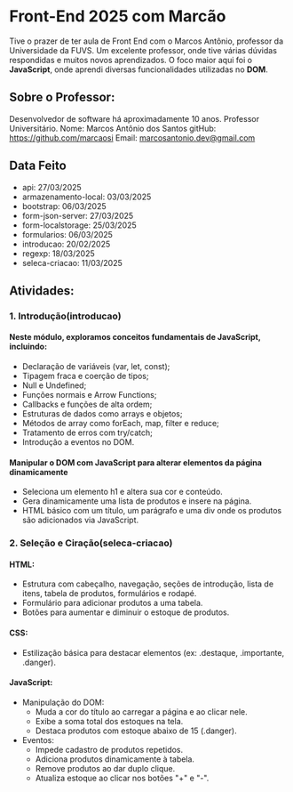 # Front-End 2025 com Marcão

Tive o prazer de ter aula de Front End com o Marcos Antônio, professor da Universidade da FUVS. Um excelente professor, onde tive várias dúvidas respondidas e muitos novos aprendizados. O foco maior aqui foi o **JavaScript**, onde aprendi diversas funcionalidades utilizadas no **DOM**.

## Sobre o Professor:

Desenvolvedor de software há aproximadamente 10 anos. Professor Universitário.
Nome: Marcos Antônio dos Santos
gitHub: https://github.com/marcaosi
Email: marcosantonio.dev@gmail.com

## Data Feito

- api:                 27/03/2025
- armazenamento-local: 03/03/2025
- bootstrap:           06/03/2025
- form-json-server:    27/03/2025
- form-localstorage:   25/03/2025
- formularios:         06/03/2025
- introducao:          20/02/2025
- regexp:              18/03/2025
- seleca-criacao:      11/03/2025

## Atividades:

### 1. Introdução(introducao)

#### Neste módulo, exploramos conceitos fundamentais de JavaScript, incluindo:
- Declaração de variáveis (var, let, const);
- Tipagem fraca e coerção de tipos;
- Null e Undefined;
- Funções normais e Arrow Functions;
- Callbacks e funções de alta ordem;
- Estruturas de dados como arrays e objetos;
- Métodos de array como forEach, map, filter e reduce;
- Tratamento de erros com try/catch;
- Introdução a eventos no DOM.

#### Manipular o DOM com JavaScript para alterar elementos da página dinamicamente 
- Seleciona um elemento h1 e altera sua cor e conteúdo.
- Gera dinamicamente uma lista de produtos e insere na página.
- HTML básico com um título, um parágrafo e uma div onde os produtos são adicionados via JavaScript.

### 2. Seleção e Ciração(seleca-criacao)

#### HTML:
- Estrutura com cabeçalho, navegação, seções de introdução, lista de itens, tabela de produtos, formulários e rodapé.
- Formulário para adicionar produtos a uma tabela.
- Botões para aumentar e diminuir o estoque de produtos.

#### CSS:
- Estilização básica para destacar elementos (ex: .destaque, .importante, .danger).

#### JavaScript:
- Manipulação do DOM:
    - Muda a cor do título ao carregar a página e ao clicar nele.
    - Exibe a soma total dos estoques na tela.
    - Destaca produtos com estoque abaixo de 15 (.danger).
- Eventos:
    -  Impede cadastro de produtos repetidos.
    - Adiciona produtos dinamicamente à tabela.
    - Remove produtos ao dar duplo clique.
    - Atualiza estoque ao clicar nos botões "+" e "-".
